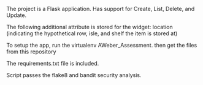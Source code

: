 The project is a Flask application.  Has support for Create, List, Delete, and Update.

The following additional attribute is stored for the widget: 
    location (indicating the hypothetical row, isle, and shelf the item is stored at)
    
To setup the app, run the virtualenv AWeber_Assessment. then get the files from this repository

The requirements.txt file is included.

Script passes the flake8 and bandit security analysis.
